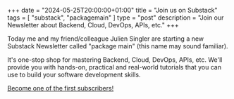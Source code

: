 +++
date = "2024-05-25T20:00:00+01:00"
title = "Join us on Substack"
tags = [ "substack", "packagemain" ]
type = "post"
description = "Join our Newsletter about Backend, Cloud, DevOps, APIs, etc."
+++

Today me and my friend/colleague Julien Singler are starting a new Substack Newsletter called "package main" (this name may sound familiar).

It's one-stop shop for mastering Backend, Cloud, DevOps, APIs, etc. We'll provide you with hands-on, practical and real-world tutorials that you can use to build your software development skills.

[Become one of the first subscribers!](https://packagemain.substack.com/)
